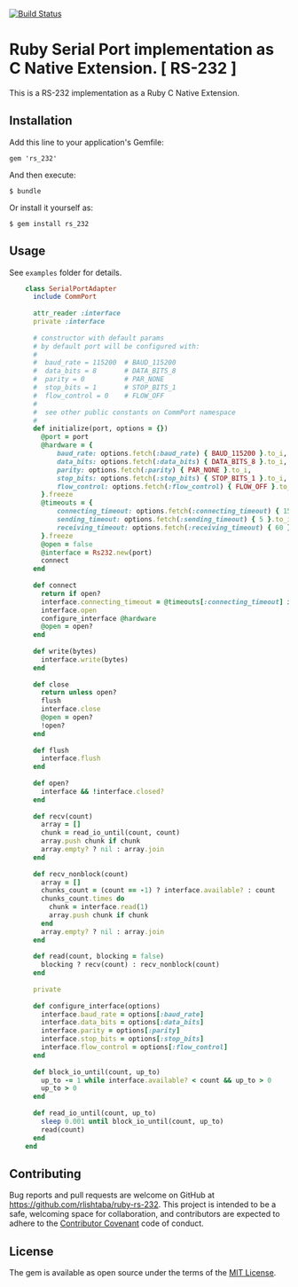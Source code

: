 [![Build Status](https://travis-ci.org/rlishtaba/ruby-rs-232.svg?branch=master)](https://travis-ci.org/rlishtaba/ruby-rs-232)

# Ruby Serial Port implementation as C Native Extension. [ RS-232 ]

This is a RS-232 implementation as a Ruby C Native Extension.

## Installation

Add this line to your application's Gemfile:

    gem 'rs_232'

And then execute:

    $ bundle

Or install it yourself as:

    $ gem install rs_232

## Usage

See `examples` folder for details.

```ruby
    class SerialPortAdapter
      include CommPort
    
      attr_reader :interface
      private :interface
    
      # constructor with default params
      # by default port will be configured with:
      #
      #  baud_rate = 115200  # BAUD_115200
      #  data_bits = 8       # DATA_BITS_8
      #  parity = 0          # PAR_NONE
      #  stop_bits = 1       # STOP_BITS_1
      #  flow_control = 0    # FLOW_OFF
      #
      #  see other public constants on CommPort namespace
      #
      def initialize(port, options = {})
        @port = port
        @hardware = {
            baud_rate: options.fetch(:baud_rate) { BAUD_115200 }.to_i,
            data_bits: options.fetch(:data_bits) { DATA_BITS_8 }.to_i,
            parity: options.fetch(:parity) { PAR_NONE }.to_i,
            stop_bits: options.fetch(:stop_bits) { STOP_BITS_1 }.to_i,
            flow_control: options.fetch(:flow_control) { FLOW_OFF }.to_i
        }.freeze
        @timeouts = {
            connecting_timeout: options.fetch(:connecting_timeout) { 15 }.to_i,
            sending_timeout: options.fetch(:sending_timeout) { 5 }.to_i,
            receiving_timeout: options.fetch(:receiving_timeout) { 60 }.to_i
        }.freeze
        @open = false
        @interface = Rs232.new(port)
        connect
      end
    
      def connect
        return if open?
        interface.connecting_timeout = @timeouts[:connecting_timeout] if interface.respond_to?(:connecting_timeout)
        interface.open
        configure_interface @hardware
        @open = open?
      end
    
      def write(bytes)
        interface.write(bytes)
      end
    
      def close
        return unless open?
        flush
        interface.close
        @open = open?
        !open?
      end
    
      def flush
        interface.flush
      end
    
      def open?
        interface && !interface.closed?
      end
    
      def recv(count)
        array = []
        chunk = read_io_until(count, count)
        array.push chunk if chunk
        array.empty? ? nil : array.join
      end
    
      def recv_nonblock(count)
        array = []
        chunks_count = (count == -1) ? interface.available? : count
        chunks_count.times do
          chunk = interface.read(1)
          array.push chunk if chunk
        end
        array.empty? ? nil : array.join
      end
    
      def read(count, blocking = false)
        blocking ? recv(count) : recv_nonblock(count)
      end
    
      private
    
      def configure_interface(options)
        interface.baud_rate = options[:baud_rate]
        interface.data_bits = options[:data_bits]
        interface.parity = options[:parity]
        interface.stop_bits = options[:stop_bits]
        interface.flow_control = options[:flow_control]
      end
    
      def block_io_until(count, up_to)
        up_to -= 1 while interface.available? < count && up_to > 0
        up_to > 0
      end
    
      def read_io_until(count, up_to)
        sleep 0.001 until block_io_until(count, up_to)
        read(count)
      end
    end

```

## Contributing

Bug reports and pull requests are welcome on GitHub at https://github.com/rlishtaba/ruby-rs-232. This project is intended to be a safe, welcoming space for collaboration, and contributors are expected to adhere to the [Contributor Covenant](contributor-covenant.org) code of conduct.

## License

The gem is available as open source under the terms of the [MIT License](http://opensource.org/licenses/MIT).
